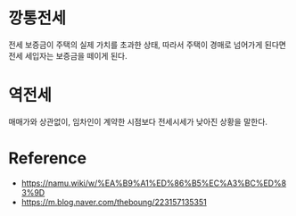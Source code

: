 # 깡통전세
전세 보증금이 주택의 실제 가치를 초과한 상태, 
따라서 주택이 경매로 넘어가게 된다면 전세 세입자는 보증금을 떼이게 된다.
# 역전세
매매가와 상관없이, 임차인이 계약한 시점보다 전세시세가 낮아진 상황을 말한다.

# Reference
- https://namu.wiki/w/%EA%B9%A1%ED%86%B5%EC%A3%BC%ED%83%9D
- https://m.blog.naver.com/theboung/223157135351